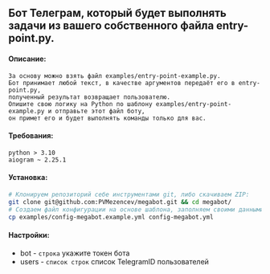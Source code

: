 ## Бот Телеграм, который будет выполнять задачи из вашего собственного файла entry-point.py.

#### Описание:
```text
За основу можно взять файл examples/entry-point-example.py. 
Бот принимает любой текст, в качестве аргументов передаёт его в entry-point.py, 
полученный результат возвращает пользователю.
Опишите свою логику на Python по шаблону examples/entry-point-example.py и отправьте этот файл боту, 
он примет его и будет выполнять команды только для вас.
```

#### Требования:
```text
python > 3.10
aiogram ~ 2.25.1
```

#### Установка:
 ```bash
 # Клонируем репозиторий себе инструментами git, либо скачиваем ZIP:
 git clone git@github.com:PVMezencev/megabot.git && cd megabot/
 # Создаем файл конфигурации на основе шаблона, заполняем своими данными.
 cp examples/config-megabot.example.yml config-megabot.yml
 ```


#### Настройки:
* bot - `строка` укажите токен бота 
* users - `список строк` список TelegramID пользователей
